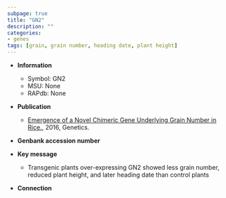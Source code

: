 ```yaml
---
subpage: true
title: "GN2"
description: ""
categories:
- genes
tags: [grain, grain number, heading date, plant height]
---
```


* **Information**  
    + Symbol: GN2  
    + MSU: None  
    + RAPdb: None  

* **Publication**  
    + [Emergence of a Novel Chimeric Gene Underlying Grain Number in Rice.](http://www.ncbi.nlm.nih.gov/pubmed?term=Emergence+of+a+Novel+Chimeric+Gene+Underlying+Grain+Number+in+Rice.%5BTitle%5D), 2016, Genetics.

* **Genbank accession number**  

* **Key message**  
    + Transgenic plants over-expressing GN2 showed less grain number, reduced plant height, and later heading date than control plants

* **Connection**  



